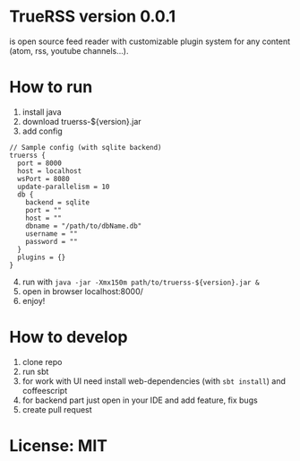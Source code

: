 
# TrueRSS version 0.0.1

is open source feed reader with customizable plugin system for any content (atom, rss, youtube channels...).

# How to run

1. install java
2. download truerss-${version}.jar
3. add config

```
// Sample config (with sqlite backend)
truerss {
  port = 8000
  host = localhost
  wsPort = 8080
  update-parallelism = 10
  db {
    backend = sqlite
    port = ""
    host = ""
    dbname = "/path/to/dbName.db"
    username = ""
    password = ""
  }
  plugins = {}
}
```

4. run with `java -jar -Xmx150m path/to/truerss-${version}.jar &`
5. open in browser localhost:8000/
6. enjoy!

# How to develop

1. clone repo
2. run sbt
3. for work with UI need install web-dependencies (with `sbt install`) and coffeescript
4. for backend part just open in your IDE and add feature, fix bugs
5. create pull request

# License: MIT




